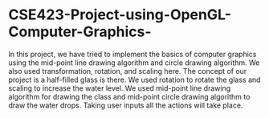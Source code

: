 # CSE423-Project-using-OpenGL-Computer-Graphics-
In this project, we have tried to implement the basics of computer graphics using the mid-point line drawing algorithm and circle drawing algorithm. 
We also used transformation, rotation, and scaling here. 
The concept of our project is a half-filled glass is there. 
We used rotation to rotate the glass and scaling to increase the water level. 
We used mid-point line drawing algorithm for drawing the class and mid-point circle drawing algorithm to draw the water drops. 
Taking user inputs all the actions will take place.
